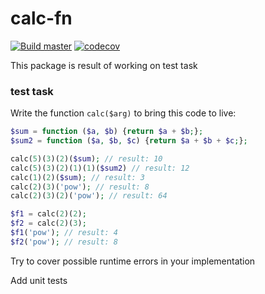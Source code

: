 # calc-fn
[![Build master](https://github.com/john-ask-later/calc-fn/actions/workflows/master.yml/badge.svg)](https://github.com/john-ask-later/calc-fn/actions/workflows/master.yml)
[![codecov](https://codecov.io/gh/john-ask-later/calc-fn/branch/master/graph/badge.svg)](https://codecov.io/gh/john-ask-later/calc-fn)

This package is result of working on test task

### test task
Write the function `calc($arg)` to bring this code to live:

~~~php
$sum = function ($a, $b) {return $a + $b;};
$sum2 = function ($a, $b, $c) {return $a + $b + $c;};

calc(5)(3)(2)($sum); // result: 10
calc(5)(3)(2)(1)(1)($sum2) // result: 12
calc(1)(2)($sum); // result: 3
calc(2)(3)('pow'); // result: 8
calc(2)(3)(2)('pow'); // result: 64

$f1 = calc(2)(2);
$f2 = calc(2)(3);
$f1('pow'); // result: 4
$f2('pow'); // result: 8
~~~

Try to cover possible runtime errors in your implementation

Add unit tests
